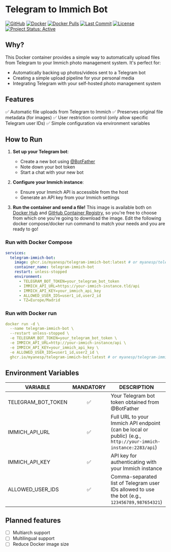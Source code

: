 # Telegram to Immich Bot

[![GitHub](https://badgen.net/badge/icon/github?icon=github&label)](https://github.com/myanesp/telegram-immich-bot)
[![Docker](https://badgen.net/badge/icon/docker?icon=docker&label)](https://hub.docker.com/r/myanesp/telegram-immich-bot)
[![Docker Pulls](https://badgen.net/docker/pulls/myanesp/telegram-immich-bot?icon=docker&label=pulls)](https://hub.docker.com/r/myanesp/telegram-immich-bot)
[![Last Commit](https://img.shields.io/github/last-commit/myanesp/telegram-immich-bot)](https://github.com/myanesp/telegram-immich-bot)
[![License](https://badgen.net/github/license/myanesp/telegram-immich-bot)](LICENSE)
[![Project Status: Active](https://www.repostatus.org/badges/latest/active.svg)](https://www.repostatus.org/#active)

## Why?

This Docker container provides a simple way to automatically upload files from Telegram to your Immich photo management system. It's perfect for:

- Automatically backing up photos/videos sent to a Telegram bot
- Creating a simple upload pipeline for your personal media
- Integrating Telegram with your self-hosted photo management system

## Features

✅ Automatic file uploads from Telegram to Immich
✅ Preserves original file metadata (for images)
✅ User restriction control (only allow specific Telegram user IDs)
✅ Simple configuration via environment variables

## How to Run

1. **Set up your Telegram bot**:
   - Create a new bot using [@BotFather](https://t.me/BotFather)
   - Note down your bot token
   - Start a chat with your new bot

2. **Configure your Immich instance**:
   - Ensure your Immich API is accessible from the host
   - Generate an API key from your Immich settings

3. **Run the container and send a file!**
This image is available both on [Docker Hub](https://hub.docker.com/r/myanesp/telegram-immich-bot) and [GitHub Container Registry](https://github.com/myanesp/telegram-immich-bot), so you're free to choose from which one you're going to download the image. Edit the following docker compose/docker run command to match your needs and you are ready to go!

### Run with Docker Compose

```yaml
services:
  telegram-immich-bot:
    image: ghcr.io/myanesp/telegram-immich-bot:latest # or myanesp/telegram-immich-bot
    container_name: telegram-immich-bot
    restart: unless-stopped
    environment:
      - TELEGRAM_BOT_TOKEN=your_telegram_bot_token
      - IMMICH_API_URL=https://your-immich-instance.tld/api
      - IMMICH_API_KEY=your_immich_api_key
      - ALLOWED_USER_IDS=user1_id,user2_id
      - TZ=Europe/Madrid
```
### Run with Docker run

```yaml
docker run -d \
  --name telegram-immich-bot \
  --restart unless-stopped \
  -e TELEGRAM_BOT_TOKEN=your_telegram_bot_token \
  -e IMMICH_API_URL=http://your-immich-instance/api \
  -e IMMICH_API_KEY=your_immich_api_key \
  -e ALLOWED_USER_IDS=user1_id,user2_id \ 
  ghcr.io/myanesp/telegram-immich-bot:latest # or myanesp/telegram-immich-bot
```

## Environment Variables

| VARIABLE | MANDATORY | DESCRIPTION | DEFAULT |
|----------|:---------:|-------------------------------------------------------------|---------|
| TELEGRAM_BOT_TOKEN | ✅ | Your Telegram bot token obtained from @BotFather | - |
| IMMICH_API_URL | ✅ | Full URL to your Immich API endpoint (can be local or public) (e.g., `http://your-immich-instance:2283/api`) | - |
| IMMICH_API_KEY | ✅ | API key for authenticating with your Immich instance | - |
| ALLOWED_USER_IDS | ✅ | Comma-separated list of Telegram user IDs allowed to use the bot (e.g., `123456789,987654321`) | - |

## Planned features

- [ ] Multiarch support
- [ ] Multilingual support
- [ ] Reduce Docker image size